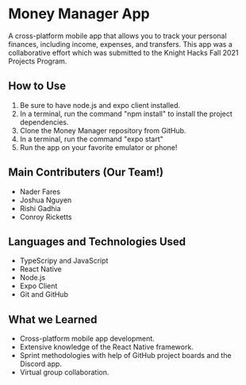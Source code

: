 # Money Manager App
A cross-platform mobile app that allows you to track your personal finances, including income, expenses, and transfers. This app was a collaborative effort which was submitted to the Knight Hacks Fall 2021 Projects Program.

## How to Use
1. Be sure to have node.js and expo client installed.
2. In a terminal, run the command "npm install" to install the project dependencies.
3. Clone the Money Manager repository from GitHub.
4. In a terminal, run the command "expo start"
5. Run the app on your favorite emulator or phone!

## Main Contributers (Our Team!)
- Nader Fares
- Joshua Nguyen
- Rishi Gadhia
- Conroy Ricketts

## Languages and Technologies Used
- TypeScripy and JavaScript
- React Native
- Node.js
- Expo Client
- Git and GitHub

## What we Learned
- Cross-platform mobile app development.
- Extensive knowledge of the React Native framework.
- Sprint methodologies with help of GitHub project boards and the Discord app.
- Virtual group collaboration.
